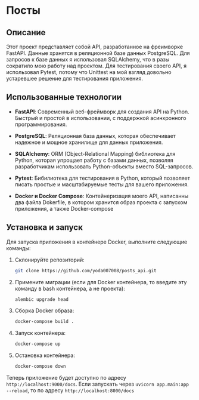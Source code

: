 # Посты 

## Описание

Этот проект представляет собой API, разработанное на фреимворке FastAPI. Данные хранятся в реляционной базе данных PostgreSQL. Для запросов к базе данных я использовал SQLAlchemy, что в разы сократило мою работу над проектом. Для тестирования своего API, я использовал Pytest, потому что Unittest на мой взгляд довольно устаревшее решение для тестирования приложения.  

## Использованные технологии

- **FastAPI**: Современный веб-фреймворк для создания API на Python. Быстрый и простой в использовании, с поддержкой асинхронного программирования.
  
- **PostgreSQL**: Реляционная база данных, которая обеспечивает надежное и мощное хранилище для данных приложения.
  
- **SQLAlchemy**: ORM (Object-Relational Mapping) библиотека для Python, которая упрощает работу с базами данных, позволяя разработчикам использовать Python-объекты вместо SQL-запросов.
  
- **Pytest**: Бибилиотека для тестирования в Python, который позволяет писать простые и масштабируемые тесты для вашего приложения.

- **Docker и Docker Compose**: Контейнеризация моего API, написанны два файла Dokerfile, в котором хранится образ проекта с запуском приложения, а также Docker-compose

## Установка и запуск

Для запуска приложения в контейнере Docker, выполните следующие команды:

1. Склонируйте репозиторий:

   ```bash
   git clone https://github.com/yoda007008/posts_api.git
   ```
2. Примените миграции (если для Docker контейнера, то введите эту команду в bash контейнера, а не проекта):

   ```bash
   alembic upgrade head
   ```
3. Сборка Docker образа:

   ```bash
   docker-compose build .
   ```

4. Запуск контейнера:

   ```bash
   docker-compose up
   ```

5. Остановка контейнера:

   ```bash
   docker-compose down
   ```

Теперь приложение будет доступно по адресу `http://localhost:9000/docs`. Если запускать через `uvicorn app.main:app --reload`, то по адресу `http://localhost:8000/docs`



